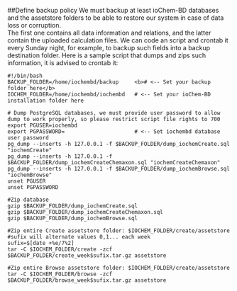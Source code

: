 ##Define backup policy
We must backup at least ioChem-BD databases and the assetstore folders to be able to restore our system in case of data loss or corruption.   
The first one contains all data information and relations, and the latter contain the uploaded calculation files. We can code an script and crontab it every Sunday night, for example, to backup such fields into a backup destination folder. Here is a sample script that dumps and zips such information, it is advised to crontab it:

```
#!/bin/bash
BACKUP_FOLDER=/home/iochembd/backup     <b># <-- Set your backup folder here</b>
IOCHEM_FOLDER=/home/iochembd/iochembd   # <-- Set your ioChem-BD installation folder here

# Dump PostgreSQL databases, we must provide user password to allow dump to work properly, so please restrict script file rights to 700
export PGUSER=iochembd
export PGPASSWORD=                      # <-- Set iochembd database user password
pg_dump --inserts -h 127.0.0.1 -f $BACKUP_FOLDER/dump_iochemCreate.sql "iochemCreate"
pg_dump --inserts -h 127.0.0.1 -f $BACKUP_FOLDER/dump_iochemCreateChemaxon.sql "iochemCreateChemaxon"
pg_dump --inserts -h 127.0.0.1 -f $BACKUP_FOLDER/dump_iochemBrowse.sql "iochemBrowse"
unset PGUSER
unset PGPASSWORD

#Zip database
gzip $BACKUP_FOLDER/dump_iochemCreate.sql
gzip $BACKUP_FOLDER/dump_iochemCreateChemaxon.sql
gzip $BACKUP_FOLDER/dump_iochemBrowse.sql

#Zip entire Create assetstore folder: $IOCHEM_FOLDER/create/assetstore
#sufix will alternate values 0,1... each week
sufix=$[date +%e/7%2] 
tar -C $IOCHEM_FOLDER/create -zcf $BACKUP_FOLDER/create_week$sufix.tar.gz assetstore

#Zip entire Browse assetstore folder: $IOCHEM_FOLDER/create/assetstore
tar -C $IOCHEM_FOLDER/browse -zcf $BACKUP_FOLDER/browse_week$sufix.tar.gz assetstore
```

